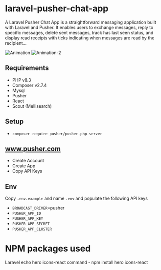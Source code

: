 # laravel-pusher-chat-app
A Laravel Pusher Chat App is a straightforward messaging application built with Laravel and Pusher. It enables users to exchange messages, reply to specific messages, delete sent messages,  track has last seen status, and display read receipts with ticks indicating when messages are read by the recipient...

![Animation](https://github.com/Reaper1994/laravel-pusher-chat-app/assets/23649642/959323a7-ccbf-40ce-8cd3-cc910b48aa93)
![Animation-2](https://github.com/Reaper1994/laravel-pusher-chat-app/assets/23649642/894589ed-590e-4a99-a5fb-6d0d27116995)


## Requirements

- PHP v8.3
- Composer v2.7.4
- Mysql
- Pusher
- React
- Scout (Mellisearch)

## Setup

- `composer require pusher/pusher-php-server`


## www.pusher.com

- Create Account
- Create App
- Copy API Keys

## Env

Copy `.env.example` and name `.env` and populate the following API keys

- `BROADCAST_DRIVER`=pusher
- `PUSHER_APP_ID`
- `PUSHER_APP_KEY`
- `PUSHER_APP_SECRET`
- `PUSHER_APP_CLUSTER`

# NPM packages used
 Laravel echo
 hero icons-react command - npm install hero icons-react
